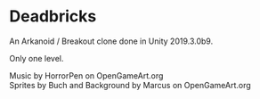 # Deadbricks
 An Arkanoid / Breakout clone done in Unity 2019.3.0b9.

Only one level.

Music by HorrorPen on OpenGameArt.org<br/>
Sprites by Buch and Background by Marcus on OpenGameArt.org